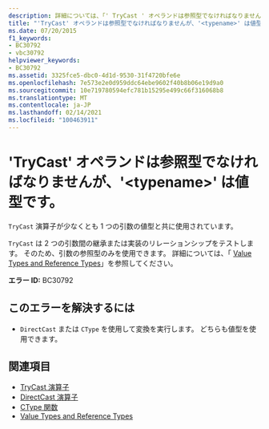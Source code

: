 ```yaml
---
description: 詳細については、「' TryCast ' オペランドは参照型でなければなりませんが、' <typename> ' は値型である必要があります
title: "'TryCast' オペランドは参照型でなければなりませんが、'<typename>' は値型です。"
ms.date: 07/20/2015
f1_keywords:
- BC30792
- vbc30792
helpviewer_keywords:
- BC30792
ms.assetid: 3325fce5-dbc0-4d1d-9530-31f4720bfe6e
ms.openlocfilehash: 7e573e2e0d959ddc64ebe9602f40b8b06e19d9a0
ms.sourcegitcommit: 10e719780594efc781b15295e499c66f316068b8
ms.translationtype: MT
ms.contentlocale: ja-JP
ms.lasthandoff: 02/14/2021
ms.locfileid: "100463911"
---
```

# <a name="trycast-operand-must-be-reference-type-but-typename-is-a-value-type"></a>'TryCast' オペランドは参照型でなければなりませんが、'\<typename>' は値型です。

`TryCast` 演算子が少なくとも 1 つの引数の値型と共に使用されています。  
  
 `TryCast` は 2 つの引数間の継承または実装のリレーションシップをテストします。 そのため、引数の参照型のみを使用できます。 詳細については、「 [Value Types and Reference Types](../programming-guide/language-features/data-types/value-types-and-reference-types.md)」を参照してください。  
  
 **エラー ID:** BC30792  
  
## <a name="to-correct-this-error"></a>このエラーを解決するには  
  
- `DirectCast` または `CType` を使用して変換を実行します。 どちらも値型を使用できます。  
  
## <a name="see-also"></a>関連項目

- [TryCast 演算子](../language-reference/operators/trycast-operator.md)
- [DirectCast 演算子](../language-reference/operators/directcast-operator.md)
- [CType 関数](../language-reference/functions/ctype-function.md)
- [Value Types and Reference Types](../programming-guide/language-features/data-types/value-types-and-reference-types.md)

